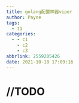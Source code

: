 ```yaml
---
title: golang配置神器viper
author: Payne
tags:
  - t1
categories:
  - - c1
    - c2
    - c3
abbrlink: 2559205426
date: 2021-10-18 17:09:16
---
```


# //TODO
